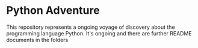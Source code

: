 # Python Adventure


This repository represents a ongoing voyage of discovery about the programming language Python.  It's ongoing and there are further README documents in the folders
